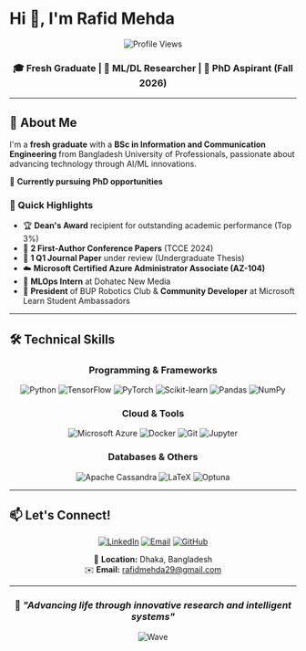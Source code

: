 # Hi 👋, I'm Rafid Mehda

<div align="center">

![Profile Views](https://komarev.com/ghpvc/?username=rafidmehda&label=Profile%20views&color=0e75b6&style=flat)

</div>

<h3 align="center">🎓 Fresh Graduate | 🔬 ML/DL Researcher | 🚀 PhD Aspirant (Fall 2026)</h3>

<div align="center">


</div>

---

## 🔬 About Me

I'm a **fresh graduate** with a **BSc in Information and Communication Engineering** from Bangladesh University of Professionals, passionate about advancing technology through AI/ML innovations.

🎯 **Currently pursuing PhD opportunities**

### 🌟 Quick Highlights
- 🏆 **Dean's Award** recipient for outstanding academic performance (Top 3%)
- 📄 **2 First-Author Conference Papers** (TCCE 2024)
- 📝 **1 Q1 Journal Paper** under review (Undergraduate Thesis)
- ☁️ **Microsoft Certified Azure Administrator Associate (AZ-104)**
- 🤖 **MLOps Intern** at Dohatec New Media
- 👥 **President** of BUP Robotics Club & **Community Developer** at Microsoft Learn Student Ambassadors

---

## 🛠️ Technical Skills

<div align="center">

### Programming & Frameworks
![Python](https://img.shields.io/badge/-Python-3776AB?style=flat-square&logo=python&logoColor=white)
![TensorFlow](https://img.shields.io/badge/-TensorFlow-FF6F00?style=flat-square&logo=tensorflow&logoColor=white)
![PyTorch](https://img.shields.io/badge/-PyTorch-EE4C2C?style=flat-square&logo=pytorch&logoColor=white)
![Scikit-learn](https://img.shields.io/badge/-Scikit--learn-F7931E?style=flat-square&logo=scikit-learn&logoColor=white)
![Pandas](https://img.shields.io/badge/-Pandas-150458?style=flat-square&logo=pandas&logoColor=white)
![NumPy](https://img.shields.io/badge/-NumPy-013243?style=flat-square&logo=numpy&logoColor=white)

### Cloud & Tools
![Microsoft Azure](https://img.shields.io/badge/-Microsoft%20Azure-0078D4?style=flat-square&logo=microsoft-azure&logoColor=white)
![Docker](https://img.shields.io/badge/-Docker-2496ED?style=flat-square&logo=docker&logoColor=white)
![Git](https://img.shields.io/badge/-Git-F05032?style=flat-square&logo=git&logoColor=white)
![Jupyter](https://img.shields.io/badge/-Jupyter-F37626?style=flat-square&logo=jupyter&logoColor=white)

### Databases & Others
![Apache Cassandra](https://img.shields.io/badge/-Apache%20Cassandra-1287B1?style=flat-square&logo=apache-cassandra&logoColor=white)
![LaTeX](https://img.shields.io/badge/-LaTeX-008080?style=flat-square&logo=latex&logoColor=white)
![Optuna](https://img.shields.io/badge/-Optuna-4285F4?style=flat-square&logo=optuna&logoColor=white)

</div>


---

## 📫 Let's Connect!

<div align="center">

[![LinkedIn](https://img.shields.io/badge/-LinkedIn-0077B5?style=for-the-badge&logo=linkedin&logoColor=white)](https://linkedin.com/in/rafidmehda)
[![Email](https://img.shields.io/badge/-Email-D14836?style=for-the-badge&logo=gmail&logoColor=white)](mailto:rafidmehda29@gmail.com)
[![GitHub](https://img.shields.io/badge/-GitHub-181717?style=for-the-badge&logo=github&logoColor=white)](https://github.com/rafidmehda)

📍 **Location:** Dhaka, Bangladesh  
✉️ **Email:** rafidmehda29@gmail.com

</div>

---

<div align="center">

### 💭 *"Advancing life through innovative research and intelligent systems"*

![Wave](https://raw.githubusercontent.com/mayhemantt/mayhemantt/Update/svg/Bottom.svg)

</div>
